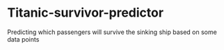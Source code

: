 # Titanic-survivor-predictor
Predicting which passengers will survive the sinking ship based on some data points
